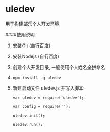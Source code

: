 # uledev
用于构建邮乐个人开发环境

####使用说明
1. 安装Git (自行百度)
2. 安装Nodejs (自行百度)
3. 创建个人开发目录, 一般使用个人姓名全拼命名
4. `npm install -g uledev`
5. 新建启动文件 uledev.js 并写入脚本: 

	`var uledev = require('uledev');`
	
	`var config = require('');`
	
	`uledev.init();`
    
    `uledev.run();`

